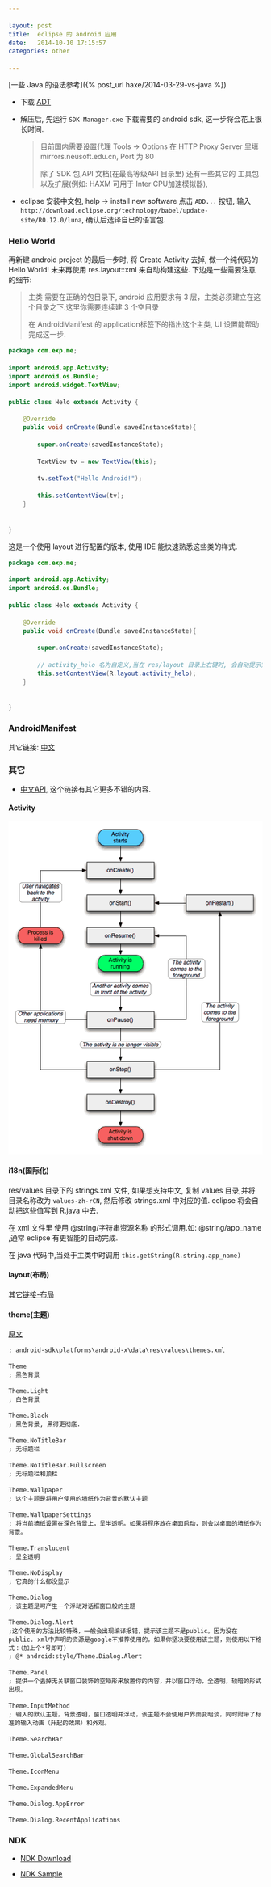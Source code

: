 ```yaml
---

layout: post
title:  eclipse 的 android 应用
date:   2014-10-10 17:15:57
categories: other

---
```


[一些 Java 的语法参考]({% post_url haxe/2014-03-29-vs-java %})

* 下载 [ADT](http://developer.android.com/sdk/index.html)

* 解压后, 先运行 `SDK Manager.exe` 下载需要的 android sdk, 这一步将会花上很长时间.

  > 目前国内需要设置代理 Tools -> Options 在 HTTP Proxy Server 里填 mirrors.neusoft.edu.cn, Port 为 80
  >
  > 除了 SDK 包,API 文档(在最高等级API 目录里) 还有一些其它的 工具包以及扩展(例如: HAXM 可用于 Inter CPU加速模拟器),

* eclipse 安装中文包, help -> install new software 点击 `ADD...` 按钮, 输入 `http://download.eclipse.org/technology/babel/update-site/R0.12.0/luna`, 确认后选译自已的语言包.

<!-- more -->



### Hello World

再新建 android project 的最后一步时, 将 Create Activity 去掉, 做一个纯代码的 Hello World! 未来再使用 res.layout::xml 来自动构建这些. 下边是一些需要注意的细节:

> 主类 需要在正确的包目录下, android 应用要求有 3 层，主类必须建立在这个目录之下.这里你需要连续建 3 个空目录
>
> 在 AndroidManifest 的 application标签下的指出这个主类, UI 设置能帮助完成这一步.


```java
package com.exp.me;

import android.app.Activity;
import android.os.Bundle;
import android.widget.TextView;

public class Helo extends Activity {
	
	@Override
	public void onCreate(Bundle savedInstanceState){
		
		super.onCreate(savedInstanceState);

		TextView tv = new TextView(this);
		
		tv.setText("Hello Android!");
		
		this.setContentView(tv);
	}

	
}
```

这是一个使用 layout 进行配置的版本, 使用 IDE 能快速熟悉这些类的样式.

```java
package com.exp.me;

import android.app.Activity;
import android.os.Bundle;

public class Helo extends Activity {
	
	@Override
	public void onCreate(Bundle savedInstanceState){
		
		super.onCreate(savedInstanceState);
		
		// activity_helo 名为自定义,当在 res/layout 目录上右键时, 会自动提示完成这些
		this.setContentView(R.layout.activity_helo);　 
	}

	
}

```




### AndroidManifest


其它链接: [中文](http://wiki.eoeandroid.com/Android_Manifest)





### 其它

* [中文API](http://androidbox.sinaapp.com/), 这个链接有其它更多不错的内容. 

#### Activity

  ![activity.png](/assets/img/android-activity.png)

#### i18n(国际化)

res/values 目录下的 strings.xml 文件, 如果想支持中文, 复制 values 目录,并将 目录名称改为 `values-zh-rCN`, 然后修改 strings.xml 中对应的值. eclipse 将会自动把这些值写到 R.java 中去. 

在 xml 文件里 使用 @string/字符串资源名称 的形式调用.如: @string/app_name ,通常 eclipse 有更智能的自动完成.

在 java 代码中,当处于主类中时调用 `this.getString(R.string.app_name)`


#### layout(布局)

[其它链接-布局](http://www.cnblogs.com/cxcco/archive/2011/12/09/2282701.html)

#### theme(主题)

[原文](http://tieba.baidu.com/p/2029729690)


```
; android-sdk\platforms\android-x\data\res\values\themes.xml

Theme
; 黑色背景

Theme.Light
; 白色背景

Theme.Black
; 黑色背景, 黑得更彻底. 

Theme.NoTitleBar
; 无标题栏

Theme.NoTitleBar.Fullscreen
; 无标题栏和顶栏

Theme.Wallpaper
; 这个主题是将用户使用的墙纸作为背景的默认主题

Theme.WallpaperSettings
; 将当前墙纸设置在深色背景上，呈半透明。如果将程序放在桌面启动，则会以桌面的墙纸作为背景。

Theme.Translucent
; 呈全透明

Theme.NoDisplay
; 它真的什么都没显示

Theme.Dialog
; 该主题是可产生一个浮动对话框窗口般的主题

Theme.Dialog.Alert
;这个使用的方法比较特殊，一般会出现编译报错，提示该主题不是public。因为没在public. xml中声明的资源是google不推荐使用的。如果你坚决要使用该主题，则使用以下格式：（加上个*号即可)
; @* android:style/Theme.Dialog.Alert

Theme.Panel
; 提供一个去掉无关联窗口装饰的空矩形来放置你的内容，并以窗口浮动，全透明，较暗的形式出现。

Theme.InputMethod
; 输入的默认主题，背景透明，窗口透明并浮动，该主题不会使用户界面变暗淡，同时附带了标准的输入动画（升起的效果）和外观。

Theme.SearchBar

Theme.GlobalSearchBar

Theme.IconMenu

Theme.ExpandedMenu

Theme.Dialog.AppError

Theme.Dialog.RecentApplications
```


### NDK

* [NDK Download ](https://developer.android.com/ndk/downloads/index.html#download)

* [NDK Sample](https://github.com/googlesamples/android-ndk)

<br />